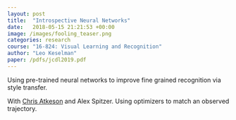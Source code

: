 ```yaml
---
layout: post
title:  "Introspective Neural Networks"
date:   2018-05-15 21:21:53 +00:00
image: /images/fooling_teaser.png
categories: research
course: "16-824: Visual Learning and Recognition"
author: "Leo Keselman"
paper: /pdfs/jcdl2019.pdf
---
```

Using pre-trained neural networks to improve fine grained recognition via style transfer.

With [Chris Atkeson](http://www.cs.cmu.edu/~cga/) and Alex Spitzer. Using optimizers to match an observed trajectory.
